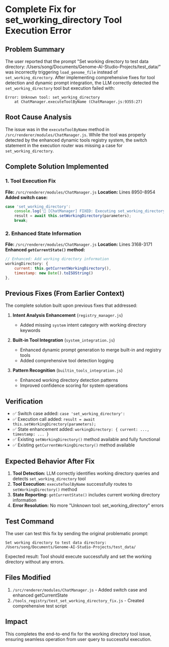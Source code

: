# Complete Fix for set_working_directory Tool Execution Error

## Problem Summary
The user reported that the prompt "Set working directory to test data directory: /Users/song/Documents/Genome-AI-Studio-Projects/test_data/" was incorrectly triggering `load_genome_file` instead of `set_working_directory`. After implementing comprehensive fixes for tool detection and dynamic prompt integration, the LLM correctly detected the `set_working_directory` tool but execution failed with:

```
Error: Unknown tool: set_working_directory
    at ChatManager.executeToolByName (ChatManager.js:9355:27)
```

## Root Cause Analysis
The issue was in the `executeToolByName` method in `/src/renderer/modules/ChatManager.js`. While the tool was properly detected by the enhanced dynamic tools registry system, the switch statement in the execution router was missing a case for `set_working_directory`.

## Complete Solution Implemented

### 1. Tool Execution Fix
**File:** `/src/renderer/modules/ChatManager.js`
**Location:** Lines 8950-8954
**Added switch case:**
```javascript
case 'set_working_directory':
    console.log('📁 [ChatManager] FIXED: Executing set_working_directory via executeToolByName');
    result = await this.setWorkingDirectory(parameters);
    break;
```

### 2. Enhanced State Information
**File:** `/src/renderer/modules/ChatManager.js`
**Location:** Lines 3168-3171
**Enhanced `getCurrentState()` method:**
```javascript
// Enhanced: Add working directory information
workingDirectory: {
    current: this.getCurrentWorkingDirectory(),
    timestamp: new Date().toISOString()
},
```

## Previous Fixes (From Earlier Context)
The complete solution built upon previous fixes that addressed:

1. **Intent Analysis Enhancement** (`registry_manager.js`)
   - Added missing `system` intent category with working directory keywords

2. **Built-in Tool Integration** (`system_integration.js`)
   - Enhanced dynamic prompt generation to merge built-in and registry tools
   - Added comprehensive tool detection logging

3. **Pattern Recognition** (`builtin_tools_integration.js`)
   - Enhanced working directory detection patterns
   - Improved confidence scoring for system operations

## Verification
- ✅ Switch case added: `case 'set_working_directory':`
- ✅ Execution call added: `result = await this.setWorkingDirectory(parameters);`
- ✅ State enhancement added: `workingDirectory: { current: ..., timestamp: ... }`
- ✅ Existing `setWorkingDirectory()` method available and fully functional
- ✅ Existing `getCurrentWorkingDirectory()` method available

## Expected Behavior After Fix
1. **Tool Detection:** LLM correctly identifies working directory queries and detects `set_working_directory` tool
2. **Tool Execution:** `executeToolByName` successfully routes to `setWorkingDirectory()` method
3. **State Reporting:** `getCurrentState()` includes current working directory information
4. **Error Resolution:** No more "Unknown tool: set_working_directory" errors

## Test Command
The user can test this fix by sending the original problematic prompt:
```
Set working directory to test data directory: /Users/song/Documents/Genome-AI-Studio-Projects/test_data/
```

Expected result: Tool should execute successfully and set the working directory without any errors.

## Files Modified
1. `/src/renderer/modules/ChatManager.js` - Added switch case and enhanced getCurrentState
2. `/tools_registry/test_set_working_directory_fix.js` - Created comprehensive test script

## Impact
This completes the end-to-end fix for the working directory tool issue, ensuring seamless operation from user query to successful execution.
